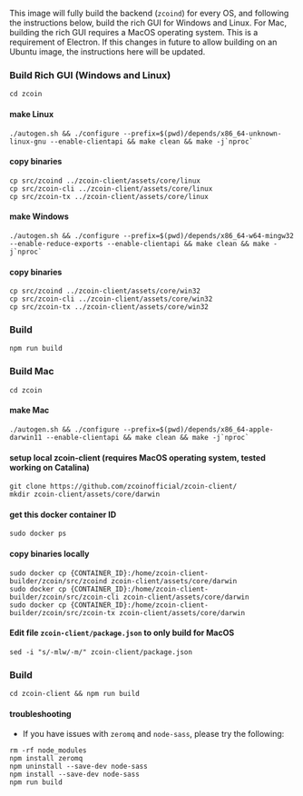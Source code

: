 This image will fully build the backend (`zcoind`) for every OS, and following the instructions below, build the rich GUI for Windows and Linux.
For Mac, building the rich GUI requires a MacOS operating system. This is a requirement of Electron. If this changes in future to allow building on an Ubuntu image, the instructions here will be updated.

### Build Rich GUI (Windows and Linux)
```
cd zcoin
```

#### make Linux
```
./autogen.sh && ./configure --prefix=$(pwd)/depends/x86_64-unknown-linux-gnu --enable-clientapi && make clean && make -j`nproc`
```

#### copy binaries
```
cp src/zcoind ../zcoin-client/assets/core/linux
cp src/zcoin-cli ../zcoin-client/assets/core/linux
cp src/zcoin-tx ../zcoin-client/assets/core/linux
```

#### make Windows
```
./autogen.sh && ./configure --prefix=$(pwd)/depends/x86_64-w64-mingw32 --enable-reduce-exports --enable-clientapi && make clean && make -j`nproc`
```

#### copy binaries
```
cp src/zcoind ../zcoin-client/assets/core/win32
cp src/zcoin-cli ../zcoin-client/assets/core/win32
cp src/zcoin-tx ../zcoin-client/assets/core/win32
```

### Build
```
npm run build
```

### Build Mac
```
cd zcoin
```

#### make Mac
```
./autogen.sh && ./configure --prefix=$(pwd)/depends/x86_64-apple-darwin11 --enable-clientapi && make clean && make -j`nproc`
```

#### setup local zcoin-client (requires MacOS operating system, tested working on Catalina)
```
git clone https://github.com/zcoinofficial/zcoin-client/
mkdir zcoin-client/assets/core/darwin
```

#### get this docker container ID
```
sudo docker ps
```

#### copy binaries locally
```
sudo docker cp {CONTAINER_ID}:/home/zcoin-client-builder/zcoin/src/zcoind zcoin-client/assets/core/darwin
sudo docker cp {CONTAINER_ID}:/home/zcoin-client-builder/zcoin/src/zcoin-cli zcoin-client/assets/core/darwin
sudo docker cp {CONTAINER_ID}:/home/zcoin-client-builder/zcoin/src/zcoin-tx zcoin-client/assets/core/darwin
```

#### Edit file `zcoin-client/package.json` to only build for MacOS
```
sed -i "s/-mlw/-m/" zcoin-client/package.json
```

### Build
```
cd zcoin-client && npm run build
```

#### troubleshooting
- If you have issues with `zeromq` and `node-sass`, please try the following:
```
rm -rf node_modules
npm install zeromq
npm uninstall --save-dev node-sass
npm install --save-dev node-sass
npm run build
```